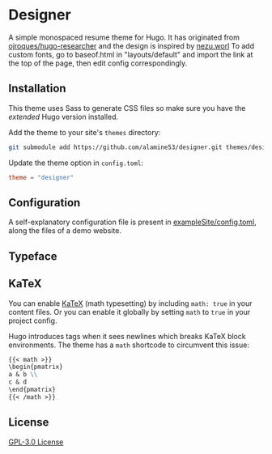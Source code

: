 # Designer

A simple monospaced resume theme for Hugo. It has originated from [ojroques/hugo-researcher](https://github.com/ojroques/hugo-researcher) and the design is inspired by [nezu.worl](https://nezu.world/)
To add custom fonts, go to baseof.html in "layouts/default" and import the link at the top of the page, then edit config correspondingly. 

## Installation
This theme uses Sass to generate CSS files so make sure you have the
*extended* Hugo version installed.

Add the theme to your site's `themes` directory:
```bash
git submodule add https://github.com/alamine53/designer.git themes/designer
```

Update the theme option in `config.toml`:
```toml
theme = "designer"
```

## Configuration
A self-explanatory configuration file is present in
[exampleSite/config.toml](/exampleSite/config.toml),
along the files of a demo website.

## Typeface


## KaTeX
You can enable [KaTeX](https://katex.org/) (math typesetting) by including
`math: true` in your content files. Or you can enable it globally by setting
`math` to `true` in your project config.

Hugo introduces tags when it sees newlines which breaks KaTeX block
environments. The theme has a `math` shortcode to circumvent this issue:
```md
{{< math >}}
\begin{pmatrix}
a & b \\
c & d
\end{pmatrix}
{{< /math >}}
```


## License
[GPL-3.0 License](https://github.com/alamine53/designer/blob/master/LICENSE)
